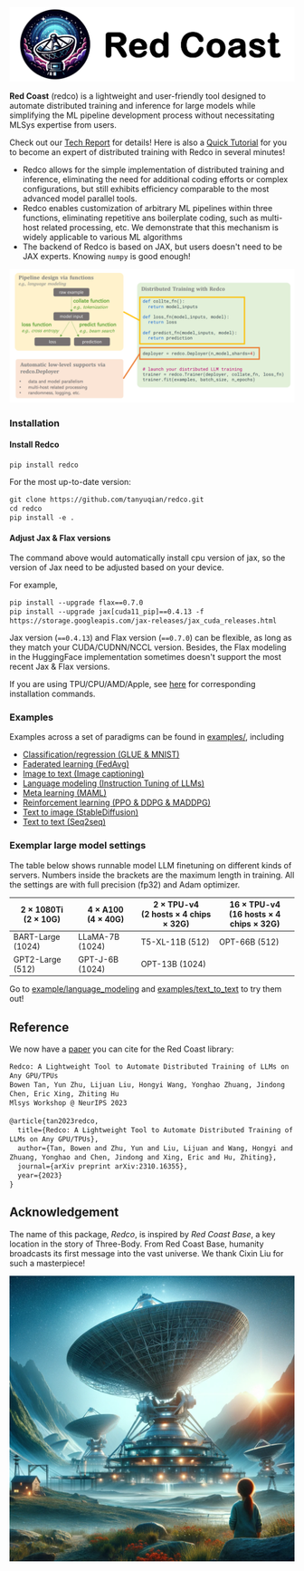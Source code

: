 ![](images/redco_logo.png)

**Red Coast** (redco) is a lightweight and user-friendly tool designed to automate distributed training and inference for large models while simplifying the ML pipeline development process without necessitating MLSys expertise from users.

Check out our [Tech Report](https://arxiv.org/pdf/2310.16355.pdf) for details! 
Here is also a [Quick Tutorial](tutorials/quick.md) for you to become an expert of distributed training with Redco in several minutes!

* Redco allows for the simple implementation of distributed training and inference, eliminating the need for additional coding efforts or complex configurations, but still exhibits efficiency comparable to the most advanced model parallel tools.
* Redco enables customization of arbitrary ML pipelines within three functions, eliminating repetitive ans boilerplate coding, such as multi-host related processing, etc. We demonstrate that this mechanism is widely applicable to various ML algorithms
* The backend of Redco is based on JAX, but users doesn't need to be JAX experts. Knowing `numpy` is good enough!

![](images/redco_coding.png)

### Installation

#### Install Redco
```
pip install redco
```
For the most up-to-date version:
```
git clone https://github.com/tanyuqian/redco.git
cd redco
pip install -e .
```

#### Adjust Jax & Flax versions
The command above would automatically install cpu version of jax, so the version of Jax need to be adjusted based on your device.

For example,
```
pip install --upgrade flax==0.7.0
pip install --upgrade jax[cuda11_pip]==0.4.13 -f https://storage.googleapis.com/jax-releases/jax_cuda_releases.html
```
Jax version (`==0.4.13`) and Flax version (`==0.7.0`) can be flexible, as long as they match your CUDA/CUDNN/NCCL version. 
Besides, the Flax modeling in the HuggingFace implementation sometimes doesn't support the most recent Jax & Flax versions. 

If you are using TPU/CPU/AMD/Apple, see [here](https://github.com/google/jax#installation) for corresponding installation commands.


### Examples

Examples across a set of paradigms can be found in [examples/](examples/), including

* [Classification/regression (GLUE & MNIST)](examples%2Fclassification_regression)
* [Faderated learning (FedAvg)](examples%2Ffaderated_learning)
* [Image to text (Image captioning)](examples%2Fimage_to_text)
* [Language modeling (Instruction Tuning of LLMs)](examples%2Flanguage_modeling)
* [Meta learning (MAML)](examples%2Fmeta_learning)
* [Reinforcement learning (PPO & DDPG & MADDPG)](examples%2Freinforcement_learning)
* [Text to image (StableDiffusion)](examples%2Ftext_to_image)
* [Text to text (Seq2seq)](examples%2Ftext_to_text)

### Exemplar large model settings

The table below shows runnable model LLM finetuning on different kinds of servers. Numbers inside the brackets are the maximum length in training. All the settings are with full precision (fp32) and Adam optimizer.

| 2 $\times$ 1080Ti <br/>(2 $\times$ 10G) | 4 $\times$ A100 <br/>(4 $\times$ 40G) | 2 $\times$ TPU-v4 <br/>(2 hosts $\times$ 4 chips $\times$ 32G) | 16 $\times$ TPU-v4 <br/>(16 hosts $\times$ 4 chips $\times$ 32G) |
|-----------------------------------------|---------------------------------------|----------------------------------------------------------------|------------------------------------------------------------------|
| BART-Large (1024)                       | LLaMA-7B (1024)                       | T5-XL-11B (512)                                                | OPT-66B (512)                                                    |
| GPT2-Large (512)                        | GPT-J-6B (1024)                       | OPT-13B (1024)                                                 |                                                                  |

Go to [example/language_modeling](examples%2Flanguage_modeling) and [examples/text_to_text](examples%2Ftext_to_text) to try them out!


## Reference

We now have a [paper](https://arxiv.org/pdf/2310.16355.pdf) you can cite for the Red Coast library:

```
Redco: A Lightweight Tool to Automate Distributed Training of LLMs on Any GPU/TPUs
Bowen Tan, Yun Zhu, Lijuan Liu, Hongyi Wang, Yonghao Zhuang, Jindong Chen, Eric Xing, Zhiting Hu
Mlsys Workshop @ NeurIPS 2023

@article{tan2023redco,
  title={Redco: A Lightweight Tool to Automate Distributed Training of LLMs on Any GPU/TPUs},
  author={Tan, Bowen and Zhu, Yun and Liu, Lijuan and Wang, Hongyi and Zhuang, Yonghao and Chen, Jindong and Xing, Eric and Hu, Zhiting},
  journal={arXiv preprint arXiv:2310.16355},
  year={2023}
}
```

## Acknowledgement


The name of this package, *Redco*, is inspired by *Red Coast Base*, a key location in the story of Three-Body. From Red Coast Base, humanity broadcasts its first message into the vast universe. We thank Cixin Liu for such a masterpiece!

![](images/red_coast.png)